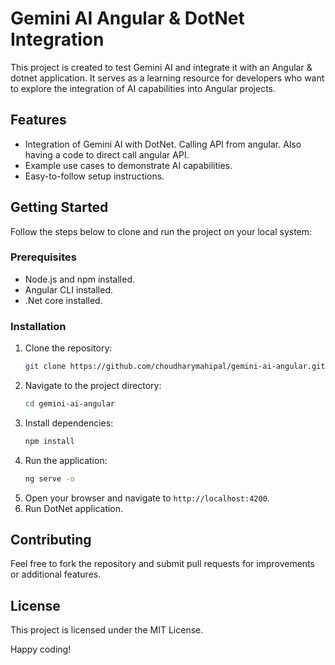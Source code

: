# Gemini AI Angular & DotNet Integration 

This project is created to test Gemini AI and integrate it with an Angular & dotnet application. It serves as a learning resource for developers who want to explore the integration of AI capabilities into Angular projects.

## Features
- Integration of Gemini AI with DotNet. Calling API from angular. Also having a code to direct call angular API.
- Example use cases to demonstrate AI capabilities.
- Easy-to-follow setup instructions.

## Getting Started

Follow the steps below to clone and run the project on your local system:

### Prerequisites
- Node.js and npm installed.
- Angular CLI installed.
- .Net core installed.


  
### Installation
1. Clone the repository:
    ```bash
    git clone https://github.com/choudharymahipal/gemini-ai-angular.git
    ```
2. Navigate to the project directory:
    ```bash
    cd gemini-ai-angular
    ```
3. Install dependencies:
    ```bash
    npm install
    ```
4. Run the application:
    ```bash
    ng serve -o
    ```
5. Open your browser and navigate to `http://localhost:4200`.
6. Run DotNet application.

## Contributing
Feel free to fork the repository and submit pull requests for improvements or additional features.

## License
This project is licensed under the MIT License.

Happy coding!
